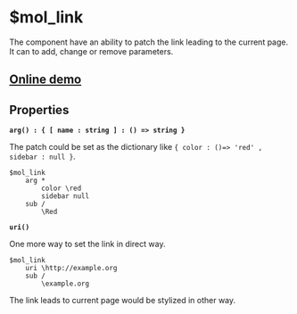 # $mol_link

The component have an ability to patch the link leading to the current page. It can to add, change or remove parameters.

## [Online demo](http://eigenmethod.github.io/mol//#demo=mol_link)

## Properties

**`arg() : { [ name : string ] : () => string }`**

The patch could be set as the dictionary like `{ color : ()=> 'red' , sidebar : null }`. 

```
$mol_link
	arg *
		color \red
		sidebar null
	sub /
		\Red
```

**`uri()`**

One more way to set the link in direct way.

```
$mol_link
	uri \http://example.org
	sub /
		\example.org
```

The link leads to current page would be stylized in other way.
